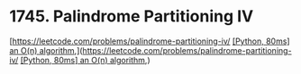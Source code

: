 # 1745. Palindrome Partitioning IV

[https://leetcode.com/problems/palindrome-partitioning-iv/
[[Python, 80ms] an O(n) algorithm](https://leetcode.com/problems/palindrome-partitioning-iv/discuss/1043402/Python-92ms-an-O(n)-algorithm),](https://leetcode.com/problems/palindrome-partitioning-iv/
[[Python, 80ms] an O(n) algorithm](https://leetcode.com/problems/palindrome-partitioning-iv/discuss/1043402/Python-92ms-an-O(n)-algorithm),)
